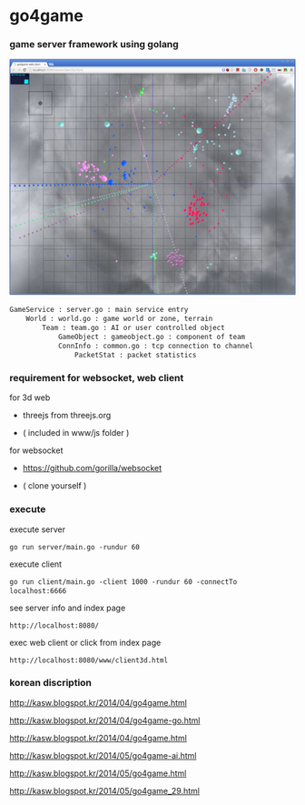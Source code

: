 go4game
=======

### game server framework using  golang

![web client screenshot](/Screenshot.png?raw=true)


    GameService : server.go : main service entry
        World : world.go : game world or zone, terrain
            Team : team.go : AI or user controlled object
                GameObject : gameobject.go : component of team
                ConnInfo : common.go : tcp connection to channel
                    PacketStat : packet statistics


### requirement for websocket, web client

for 3d web

- threejs from threejs.org

- ( included in www/js folder )

for websocket

- https://github.com/gorilla/websocket

- ( clone yourself )


### execute
execute server

    go run server/main.go -rundur 60

execute client

    go run client/main.go -client 1000 -rundur 60 -connectTo localhost:6666

see server info and index page

    http://localhost:8080/


exec web client or click from index page

    http://localhost:8080/www/client3d.html


### korean discription

http://kasw.blogspot.kr/2014/04/go4game.html

http://kasw.blogspot.kr/2014/04/go4game-go.html

http://kasw.blogspot.kr/2014/04/go4game.html

http://kasw.blogspot.kr/2014/05/go4game-ai.html

http://kasw.blogspot.kr/2014/05/go4game.html

http://kasw.blogspot.kr/2014/05/go4game_29.html